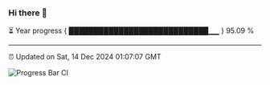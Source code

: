 ### Hi there 👋

⏳ Year progress { ████████████████████████████▁▁ } 95.09 %

---

⏰ Updated on Sat, 14 Dec 2024 01:07:07 GMT

![Progress Bar CI](https://github.com/liununu/liununu/workflows/Progress%20Bar%20CI/badge.svg)
